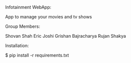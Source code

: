 Infotainment WebApp:

App to manage your movies and tv shows


Group Members:

Shovan Shah
Eric Joshi
Grishan Bajracharya
Rujan Shakya


Installation:

$ pip install -r requirements.txt
